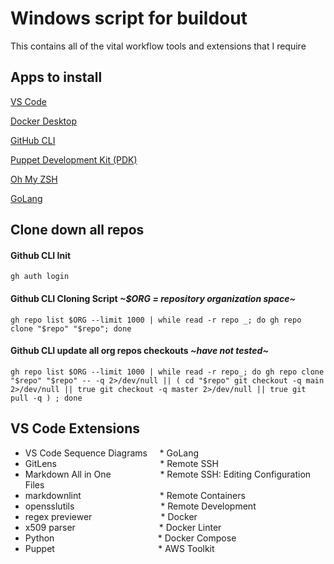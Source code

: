 # Windows script for buildout  
This contains all of the vital workflow tools and extensions that I require  
## Apps to install

[VS Code](https://code.visualstudio.com/sha/download?build=stable&os=win32-x64-user)

[Docker Desktop](https://desktop.docker.com/win/main/amd64/Docker%20Desktop%20Installer.exe)

[GitHub CLI](https://github.com/cli/cli/releases/download/v2.14.4/gh_2.14.4_windows_amd64.msi)

[Puppet Development Kit (PDK)](https://pm.puppet.com/cgi-bin/pdk_download.cgi?dist=win&arch=x64&ver=latest)

[Oh My ZSH](https://www.maketecheasier.com/install-zsh-and-oh-my-zsh-windows10/#:~:text=Using%20Zsh%20on%20Windows%2010%20Using%20zsh%20on,returned%20to%20the%20zsh%20command%20prompt.%20See%20More.)

[GoLang](https://go.dev/dl/go1.19.windows-amd64.msi)

## Clone down all repos

#### Github CLI Init  
`gh auth login`

#### Github CLI Cloning Script _**~$ORG = repository organization space~**_  
`gh repo list $ORG --limit 1000 | while read -r repo _; do gh repo clone "$repo" "$repo"; done`

#### Github CLI update all org repos checkouts *~have not tested~*  
`gh repo list $ORG --limit 1000 | while read -r repo_; do gh repo clone "$repo" "$repo" -- -q 2>/dev/null || ( cd "$repo" git checkout -q main 2>/dev/null || true git checkout -q master 2>/dev/null || true git pull -q ) ; done`

## VS Code Extensions
 - VS Code Sequence Diagrams &nbsp;&nbsp;&nbsp;&nbsp;* GoLang
 - GitLens &nbsp;&nbsp;&nbsp;&nbsp;&nbsp;&nbsp;&nbsp;&nbsp;&nbsp;&nbsp;&nbsp;&nbsp;&nbsp;&nbsp;&nbsp;&nbsp;&nbsp;&nbsp;&nbsp;&nbsp;&nbsp;&nbsp;&nbsp;&nbsp;&nbsp;&nbsp;&nbsp;&nbsp;&nbsp;&nbsp;&nbsp;&nbsp;&nbsp;&nbsp;&nbsp;&nbsp;&nbsp;&nbsp;&nbsp;&nbsp;&nbsp;* Remote SSH
 - Markdown All in One &nbsp;&nbsp;&nbsp;&nbsp;&nbsp;&nbsp;&nbsp;&nbsp;&nbsp;&nbsp;&nbsp;&nbsp;&nbsp;&nbsp;&nbsp;&nbsp;&nbsp;&nbsp;&nbsp;* Remote SSH: Editing Configuration Files
 - markdownlint &nbsp;&nbsp;&nbsp;&nbsp;&nbsp;&nbsp;&nbsp;&nbsp;&nbsp;&nbsp;&nbsp;&nbsp;&nbsp;&nbsp;&nbsp;&nbsp;&nbsp;&nbsp;&nbsp;&nbsp;&nbsp;&nbsp;&nbsp;&nbsp;&nbsp;&nbsp;&nbsp;&nbsp;&nbsp;&nbsp;&nbsp;* Remote Containers
 - opensslutils &nbsp;&nbsp;&nbsp;&nbsp;&nbsp;&nbsp;&nbsp;&nbsp;&nbsp;&nbsp;&nbsp;&nbsp;&nbsp;&nbsp;&nbsp;&nbsp;&nbsp;&nbsp;&nbsp;&nbsp;&nbsp;&nbsp;&nbsp;&nbsp;&nbsp;&nbsp;&nbsp;&nbsp;&nbsp;&nbsp;&nbsp;&nbsp;&nbsp;&nbsp;* Remote Development
 - regex previewer &nbsp;&nbsp;&nbsp;&nbsp;&nbsp;&nbsp;&nbsp;&nbsp;&nbsp;&nbsp;&nbsp;&nbsp;&nbsp;&nbsp;&nbsp;&nbsp;&nbsp;&nbsp;&nbsp;&nbsp;&nbsp;&nbsp;&nbsp;&nbsp;&nbsp;&nbsp;&nbsp;* Docker
 - x509 parser &nbsp;&nbsp;&nbsp;&nbsp;&nbsp;&nbsp;&nbsp;&nbsp;&nbsp;&nbsp;&nbsp;&nbsp;&nbsp;&nbsp;&nbsp;&nbsp;&nbsp;&nbsp;&nbsp;&nbsp;&nbsp;&nbsp;&nbsp;&nbsp;&nbsp;&nbsp;&nbsp;&nbsp;&nbsp;&nbsp;&nbsp;&nbsp;&nbsp;* Docker Linter
 - Python &nbsp;&nbsp;&nbsp;&nbsp;&nbsp;&nbsp;&nbsp;&nbsp;&nbsp;&nbsp;&nbsp;&nbsp;&nbsp;&nbsp;&nbsp;&nbsp;&nbsp;&nbsp;&nbsp;&nbsp;&nbsp;&nbsp;&nbsp;&nbsp;&nbsp;&nbsp;&nbsp;&nbsp;&nbsp;&nbsp;&nbsp;&nbsp;&nbsp;&nbsp;&nbsp;&nbsp;&nbsp;&nbsp;&nbsp;&nbsp;&nbsp;* Docker Compose
 - Puppet &nbsp;&nbsp;&nbsp;&nbsp;&nbsp;&nbsp;&nbsp;&nbsp;&nbsp;&nbsp;&nbsp;&nbsp;&nbsp;&nbsp;&nbsp;&nbsp;&nbsp;&nbsp;&nbsp;&nbsp;&nbsp;&nbsp;&nbsp;&nbsp;&nbsp;&nbsp;&nbsp;&nbsp;&nbsp;&nbsp;&nbsp;&nbsp;&nbsp;&nbsp;&nbsp;&nbsp;&nbsp;&nbsp;&nbsp;&nbsp;&nbsp;* AWS Toolkit

